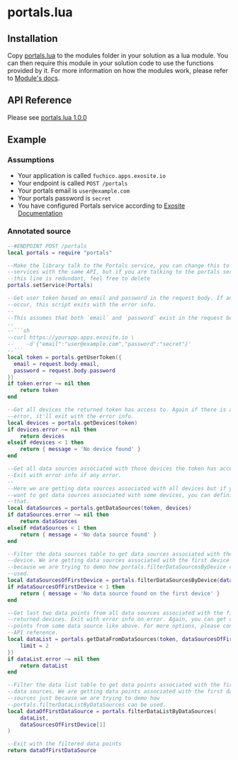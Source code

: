 # portals.lua

## Installation

Copy [portals.lua](./portals.lua) to the modules folder in your solution as a lua module. You can then require this module in your solution code to use the functions provided by it. For more information on how the modules work, please refer to [Module's docs](http://docs.exosite.com/articles/working-with-apis/#modules).

## API Reference

Please see [portals.lua 1.0.0](https://exosite.github.io/portals.lua/)

## Example

### Assumptions

* Your application is called `fuchico.apps.exosite.io`
* Your endpoint is called `POST /portals`
* Your portals email is `user@example.com`
* Your portals password is `secret`
* You have configured Portals service according to [Exosite Documentation](http://docs.exosite.com/quickstarts/portals/ "Exosite Documentation")

### Annotated source

````lua
--#ENDPOINT POST /portals
local portals = require "portals"

--Make the library talk to the Portals service, you can change this to other
--services with the same API, but if you are talking to the portals service,
--this line is redundant, feel free to delete
portals.setService(Portals)

--Get user token based on email and password in the request body. If any error
--occur, this script exits with the error info.
--
--This assumes that both `email` and `password` exist in the request body. e.g.
--
--```sh
--curl https://yourapp.apps.exosite.io \
--    -d'{"email":"user@example.com","password":"secret"}'
--```
local token = portals.getUserToken({
  email = request.body.email,
  password = request.body.password
})
if token.error ~= nil then
    return token
end

--Get all devices the returned token has access to. Again if there is any
--error, it'll exit with the error info.
local devices = portals.getDevices(token)
if devices.error ~= nil then
    return devices
elseif #devices < 1 then
    return { message = 'No device found' }
end

--Get all data sources associated with those devices the token has access to.
--Exit with error info if any error.
--
--Here we are getting data sources associated with all devices but if you only
--want to get data sources associated with some devices, you can definitely do
--that.
local dataSources = portals.getDataSources(token, devices)
if dataSources.error ~= nil then
    return dataSources
elseif #dataSources < 1 then
    return { message = 'No data source found' }
end

--Filter the data sources table to get data sources associated with the first
--device. We are getting data sources associated with the first device just
--because we are trying to demo how portals.filterDataSourcesByDevice can be
--used.
local dataSourcesOfFirstDevice = portals.filterDataSourcesByDevice(dataSources, devices[1])
if #dataSourcesOfFirstDevice < 1 then
    return { message = 'No data source found on the first device' }
end

--Get last two data points from all data sources associated with the first
--returned devices. Exit with error info on error. Again, you can get data
--points from some data source like above. For more options, please consult the
--API reference.
local dataList = portals.getDataFromDataSources(token, dataSourcesOfFirstDevice, {
    limit = 2
})
if dataList.error ~= nil then
    return dataList
end

--Filter the data list table to get data points associated with the first
--data sources. We are getting data points associated with the first data
--sources just because we are trying to demo how
--portals.filterDataListByDataSources can be used.
local dataOfFirstDataSource = portals.filterDataListByDataSources(
    dataList,
    dataSourcesOfFirstDevice[1]
)

--Exit with the filtered data points
return dataOfFirstDataSource
````

